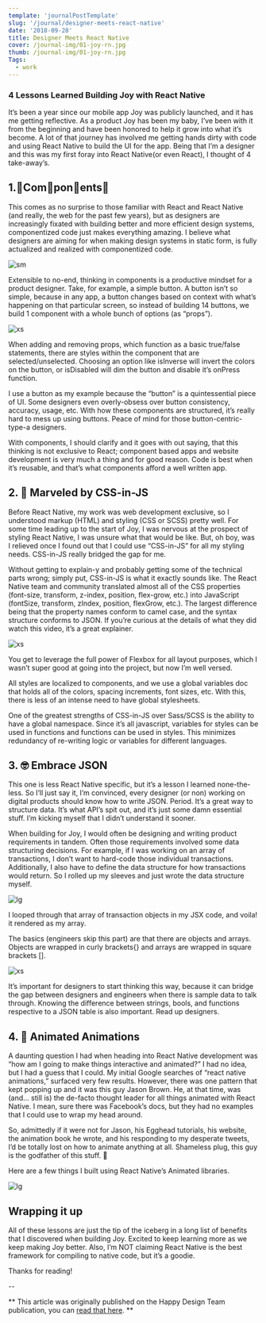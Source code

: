 ```yaml
---
template: 'journalPostTemplate'
slug: '/journal/designer-meets-react-native'
date: '2018-09-28'
title: Designer Meets React Native
cover: /journal-img/01-joy-rn.jpg
thumb: /journal-img/01-joy-rn.jpg
Tags:
  - work
---
```


### 4 Lessons Learned Building Joy with React Native

It’s been a year since our mobile app Joy was publicly launched, and it has me getting reflective. As a product Joy has been my baby, I’ve been with it from the beginning and have been honored to help it grow into what it’s become. A lot of that journey has involved me getting hands dirty with code and using React Native to build the UI for the app. Being that I’m a designer and this was my first foray into React Native(or even React), I thought of 4 take-away’s.

## 1.👏Com👏pon👏ents👏

This comes as no surprise to those familiar with React and React Native (and really, the web for the past few years), but as designers are increasingly fixated with building better and more efficient design systems, componentized code just makes everything amazing. I believe what designers are aiming for when making design systems in static form, is fully actualized and realized with componentized code.

![sm](/journal-img/01-joy-rn-2.jpg)

Extensible to no-end, thinking in components is a productive mindset for a product designer. Take, for example, a simple button. A button isn’t so simple, because in any app, a button changes based on context with what’s happening on that particular screen, so instead of building 14 buttons, we build 1 component with a whole bunch of options (as “props”).

![xs](/journal-img/01-joy-rn-3.jpg)

When adding and removing props, which function as a basic true/false statements, there are styles within the component that are selected/unselected. Choosing an option like isInverse will invert the colors on the button, or isDisabled will dim the button and disable it’s onPress function.

I use a button as my example because the “button” is a quintessential piece of UI. Some designers even overly-obsess over button consistency, accuracy, usage, etc. With how these components are structured, it’s really hard to mess up using buttons. Peace of mind for those button-centric-type-a designers.

With components, I should clarify and it goes with out saying, that this thinking is not exclusive to React; component based apps and website development is very much a thing and for good reason. Code is best when it’s reusable, and that’s what components afford a well written app.

## 2. 🤩 Marveled by CSS-in-JS

Before React Native, my work was web development exclusive, so I understood markup (HTML) and styling (CSS or SCSS) pretty well. For some time leading up to the start of Joy, I was nervous at the prospect of styling React Native, I was unsure what that would be like. But, oh boy, was I relieved once I found out that I could use “CSS-in-JS” for all my styling needs. CSS-in-JS really bridged the gap for me.

Without getting to explain-y and probably getting some of the technical parts wrong; simply put, CSS-in-JS is what it exactly sounds like. The React Native team and community translated almost all of the CSS properties (font-size, transform, z-index, position, flex-grow, etc.) into JavaScript (fontSize, transform, zIndex, position, flexGrow, etc.). The largest difference being that the property names conform to camel case, and the syntax structure conforms to JSON. If you’re curious at the details of what they did watch this video, it’s a great explainer.

![xs](/journal-img/01-joy-rn-4.jpg)

You get to leverage the full power of Flexbox for all layout purposes, which I wasn’t super good at going into the project, but now I’m well versed.

All styles are localized to components, and we use a global variables doc that holds all of the colors, spacing increments, font sizes, etc. With this, there is less of an intense need to have global stylesheets.

One of the greatest strengths of CSS-in-JS over Sass/SCSS is the ability to have a global namespace. Since it’s all javascript, variables for styles can be used in functions and functions can be used in styles. This minimizes redundancy of re-writing logic or variables for different languages.

## 3. 🤓 Embrace JSON

This one is less React Native specific, but it’s a lesson I learned none-the-less. So I’ll just say it, I’m convinced, every designer (or non) working on digital products should know how to write JSON. Period. It’s a great way to structure data. It’s what API’s spit out, and it’s just some damn essential stuff. I’m kicking myself that I didn’t understand it sooner.

When building for Joy, I would often be designing and writing product requirements in tandem. Often those requirements involved some data structuring decisions. For example, if I was working on an array of transactions, I don’t want to hard-code those individual transactions. Additionally, I also have to define the data structure for how transactions would return. So I rolled up my sleeves and just wrote the data structure myself.

![lg](/journal-img/01-joy-rn-5.jpg)

I looped through that array of transaction objects in my JSX code, and voila! it rendered as my array.

The basics (engineers skip this part) are that there are objects and arrays. Objects are wrapped in curly brackets{} and arrays are wrapped in square brackets [].

![xs](/journal-img/01-joy-rn-6.jpg)

It’s important for designers to start thinking this way, because it can bridge the gap between designers and engineers when there is sample data to talk through. Knowing the difference between strings, bools, and functions respective to a JSON table is also important. Read up designers.

## 4. 🤪 Animated Animations

A daunting question I had when heading into React Native development was “how am I going to make things interactive and animated?” I had no idea, but I had a guess that I could. My initial Google searches of “react native animations,” surfaced very few results. However, there was one pattern that kept popping up and it was this guy Jason Brown. He, at that time, was (and… still is) the de-facto thought leader for all things animated with React Native. I mean, sure there was Facebook’s docs, but they had no examples that I could use to wrap my head around.

So, admittedly if it were not for Jason, his Egghead tutorials, his website, the animation book he wrote, and his responding to my desperate tweets, I’d be totally lost on how to animate anything at all. Shameless plug, this guy is the godfather of this stuff. 🙌

Here are a few things I built using React Native’s Animated libraries.

![lg](/journal-img/01-joy-rn.gif)

## Wrapping it up

All of these lessons are just the tip of the iceberg in a long list of benefits that I discovered when building Joy. Excited to keep learning more as we keep making Joy better. Also, I’m NOT claiming React Native is the best framework for compiling to native code, but it’s a goodie.

Thanks for reading!

--

** This article was originally published on the Happy Design Team publication, you can [read that here](https://medium.com/happy-design/designer-meets-react-native-159266fb7b3c). **
